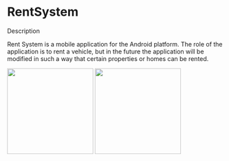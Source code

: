 # RentSystem
Description

Rent System is a mobile application for the Android platform. The role of the application is to rent a vehicle, but in the future the application will be modified in such a way that certain properties or homes can be rented.



<img src="images/screenshoot.jpg" width="200">      <img src="images/screenshoot2.jpg" width="200">
